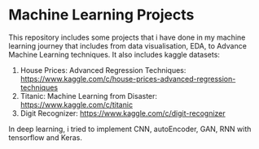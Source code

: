 # Machine Learning Projects
This repository includes some projects that i have done in my machine learning journey that includes from data visualisation, EDA, to 
Advance Machine Learning techniques. It also includes kaggle datasets:

1) House Prices: Advanced Regression Techniques: https://www.kaggle.com/c/house-prices-advanced-regression-techniques
2) Titanic: Machine Learning from Disaster: https://www.kaggle.com/c/titanic
3) Digit Recognizer: https://www.kaggle.com/c/digit-recognizer


In deep learning, i tried to implement CNN, autoEncoder, GAN, RNN with tensorflow and Keras.

